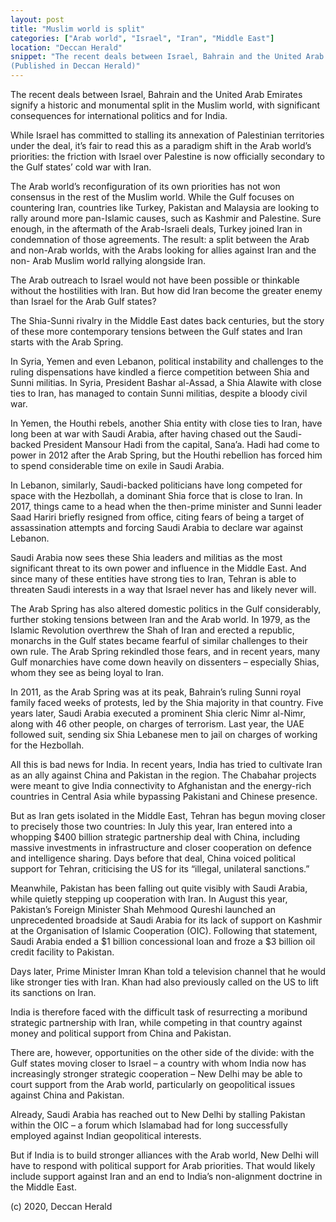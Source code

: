```yaml
---
layout: post
title: "Muslim world is split"
categories: ["Arab world", "Israel", "Iran", "Middle East"]
location: "Deccan Herald"
snippet: "The recent deals between Israel, Bahrain and the United Arab Emirates signify a historic and monumental split in the Muslim world, with significant consequences for international politics and for India. While Israel has committed to stalling its annexation of Palestinian territories under the deal, it’s fair to read this as a paradigm shift in the Arab world’s priorities: the friction with Israel over Palestine is now officially secondary to the Gulf states’ cold war with Iran. But how did Iran become the greater enemy than Israel for the Arab Gulf states and what does it mean for the world?
(Published in Deccan Herald)"
---
```


The recent deals between Israel, Bahrain and the United Arab Emirates signify a historic and monumental split in the Muslim world, with significant consequences for international politics and for India.

While Israel has committed to stalling its annexation of Palestinian territories under the deal, it’s fair to read this as a paradigm shift in the Arab world’s priorities: the friction with Israel over Palestine is now officially secondary to the Gulf states’ cold war with Iran.

The Arab world’s reconfiguration of its own priorities has not won consensus in the rest of the Muslim world. While the Gulf focuses on countering Iran, countries like Turkey, Pakistan and Malaysia are looking to rally around more pan-Islamic causes, such as Kashmir and Palestine. Sure enough, in the aftermath of the Arab-Israeli deals, Turkey joined Iran in condemnation of those agreements. The result: a split between the Arab and non-Arab worlds, with the Arabs looking for allies against Iran and the non- Arab Muslim world rallying alongside Iran.

The Arab outreach to Israel would not have been possible or thinkable without the hostilities with Iran. But how did Iran become the greater enemy than Israel for the Arab Gulf states?

The Shia-Sunni rivalry in the Middle East dates back centuries, but the story of these more contemporary tensions between the Gulf states and Iran starts with the Arab Spring.

In Syria, Yemen and even Lebanon, political instability and challenges to the ruling dispensations have kindled a fierce competition between Shia and Sunni militias. In Syria, President Bashar al-Assad, a Shia Alawite with close ties to Iran, has managed to contain Sunni militias, despite a bloody civil war.

In Yemen, the Houthi rebels, another Shia entity with close ties to Iran, have long been at war with Saudi Arabia, after having chased out the Saudi-backed President Mansour Hadi from the capital, Sana’a. Hadi had come to power in 2012 after the Arab Spring, but the Houthi rebellion has forced him to spend considerable time on exile in Saudi Arabia.

In Lebanon, similarly, Saudi-backed politicians have long competed for space with the Hezbollah, a dominant Shia force that is close to Iran. In 2017, things came to a head when the then-prime minister and Sunni leader Saad Hariri briefly resigned from office, citing fears of being a target of assassination attempts and forcing Saudi Arabia to declare war against Lebanon.

Saudi Arabia now sees these Shia leaders and militias as the most significant threat to its own power and influence in the Middle East. And since many of these entities have strong ties to Iran, Tehran is able to threaten Saudi interests in a way that Israel never has and likely never will.

The Arab Spring has also altered domestic politics in the Gulf considerably, further stoking tensions between Iran and the Arab world. In 1979, as the Islamic Revolution overthrew the Shah of Iran and erected a republic, monarchs in the Gulf states became fearful of similar challenges to their own rule. The Arab Spring rekindled those fears, and in recent years, many Gulf monarchies have come down heavily on dissenters – especially Shias, whom they see as being loyal to Iran.

In 2011, as the Arab Spring was at its peak, Bahrain’s ruling Sunni royal family faced weeks of protests, led by the Shia majority in that country. Five years later, Saudi Arabia executed a prominent Shia cleric Nimr al-Nimr, along with 46 other people, on charges of terrorism. Last year, the UAE followed suit, sending six Shia Lebanese men to jail on charges of working for the Hezbollah.

All this is bad news for India. In recent years, India has tried to cultivate Iran as an ally against China and Pakistan in the region. The Chabahar projects were meant to give India connectivity to Afghanistan and the energy-rich countries in Central Asia while bypassing Pakistani and Chinese presence.

But as Iran gets isolated in the Middle East, Tehran has begun moving closer to precisely those two countries: In July this year, Iran entered into a whopping $400 billion strategic partnership deal with China, including massive investments in infrastructure and closer cooperation on defence and intelligence sharing. Days before that deal, China voiced political support for Tehran, criticising the US for its “illegal, unilateral sanctions.”

Meanwhile, Pakistan has been falling out quite visibly with Saudi Arabia, while quietly stepping up cooperation with Iran. In August this year, Pakistan’s Foreign Minister Shah Mehmood Qureshi launched an unprecedented broadside at Saudi Arabia for its lack of support on Kashmir at the Organisation of Islamic Cooperation (OIC). Following that statement, Saudi Arabia ended a $1 billion concessional loan and froze a $3 billion oil credit facility to Pakistan.

Days later, Prime Minister Imran Khan told a television channel that he would like stronger ties with Iran. Khan had also previously called on the US to lift its sanctions on Iran.

India is therefore faced with the difficult task of resurrecting a moribund strategic partnership with Iran, while competing in that country against money and political support from China and Pakistan.

There are, however, opportunities on the other side of the divide: with the Gulf states moving closer to Israel – a country with whom India now has increasingly stronger strategic cooperation – New Delhi may be able to court support from the Arab world, particularly on geopolitical issues against China and Pakistan.

Already, Saudi Arabia has reached out to New Delhi by stalling Pakistan within the OIC – a forum which Islamabad had for long successfully employed against Indian geopolitical interests.

But if India is to build stronger alliances with the Arab world, New Delhi will have to respond with political support for Arab priorities. That would likely include support against Iran and an end to India’s non-alignment doctrine in the Middle East.

(c) 2020, Deccan Herald

